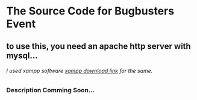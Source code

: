 
# The Source Code for Bugbusters Event

## to use this, you need an apache http server with mysql...
###### I used xampp software [xampp download link](https://www.apachefriends.org/index.html "Get xampp here") for the same.

### Description Comming Soon...
